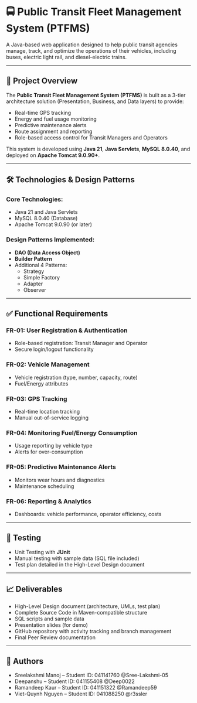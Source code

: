 # 🚍 Public Transit Fleet Management System (PTFMS)

A Java-based web application designed to help public transit agencies manage, track, and optimize the operations of their vehicles, including buses, electric light rail, and diesel-electric trains.

---

## 📌 Project Overview

The **Public Transit Fleet Management System (PTFMS)** is built as a 3-tier architecture solution (Presentation, Business, and Data layers) to provide:

- Real-time GPS tracking
- Energy and fuel usage monitoring
- Predictive maintenance alerts
- Route assignment and reporting
- Role-based access control for Transit Managers and Operators

This system is developed using **Java 21**, **Java Servlets**, **MySQL 8.0.40**, and deployed on **Apache Tomcat 9.0.90+**.

---

## 🛠️ Technologies & Design Patterns

### Core Technologies:

- Java 21 and Java Servlets
- MySQL 8.0.40 (Database)
- Apache Tomcat 9.0.90 (or later)

### Design Patterns Implemented:

- **DAO (Data Access Object)**
- **Builder Pattern**
- Additional 4 Patterns:
  - Strategy
  - Simple Factory
  - Adapter
  - Observer

---

## ✅ Functional Requirements

### FR-01: User Registration & Authentication

- Role-based registration: Transit Manager and Operator
- Secure login/logout functionality

### FR-02: Vehicle Management

- Vehicle registration (type, number, capacity, route)
- Fuel/Energy attributes

### FR-03: GPS Tracking

- Real-time location tracking
- Manual out-of-service logging

### FR-04: Monitoring Fuel/Energy Consumption

- Usage reporting by vehicle type
- Alerts for over-consumption

### FR-05: Predictive Maintenance Alerts

- Monitors wear hours and diagnostics
- Maintenance scheduling

### FR-06: Reporting & Analytics

- Dashboards: vehicle performance, operator efficiency, costs

---

## 🧪 Testing

- Unit Testing with **JUnit**
- Manual testing with sample data (SQL file included)
- Test plan detailed in the High-Level Design document

---

## 📈 Deliverables

- High-Level Design document (architecture, UMLs, test plan)
- Complete Source Code in Maven-compatible structure
- SQL scripts and sample data
- Presentation slides (for demo)
- GitHub repository with activity tracking and branch management
- Final Peer Review documentation

---

## 📣 Authors

- Sreelakshmi Manoj – Student ID: 041141760 @Sree-Lakshmi-05
- Deepanshu – Student ID: 041155408 @Deep0022
- Ramandeep Kaur – Student ID: 041151322 @Ramandeep59
- Viet-Quynh Nguyen – Student ID: 041088250 @r3ssler
